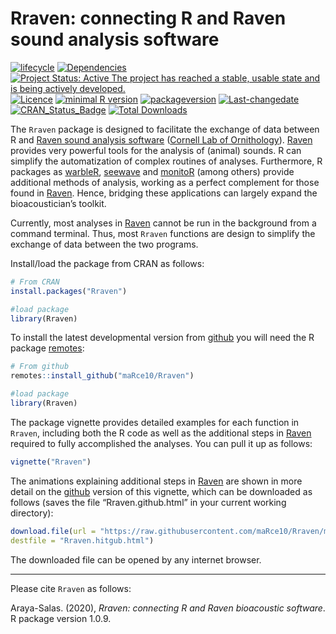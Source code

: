Rraven: connecting R and Raven sound analysis software
================

<!-- README.md is generated from README.Rmd. Please edit that file -->

[![lifecycle](https://img.shields.io/badge/lifecycle-maturing-brightgreen.svg)](https://lifecycle.r-lib.org/articles/stages.html)
[![Dependencies](https://tinyverse.netlify.com/badge/Rraven)](https://cran.r-project.org/package=Rraven)
[![Project Status: Active The project has reached a stable, usable state
and is being actively
developed.](https://www.repostatus.org/badges/latest/active.svg)](https://www.repostatus.org/#active)
[![Licence](https://img.shields.io/badge/https://img.shields.io/badge/licence-GPL--2-blue.svg.svg)](https://www.gnu.org/licenses/gpl-3.0.en.html)
[![minimal R
version](https://img.shields.io/badge/R%3E%3D-%3E=%203.2.1-6666ff.svg)](https://cran.r-project.org/)
[![packageversion](https://img.shields.io/badge/Package%20version-1.0.14-orange.svg?style=flat-square)](commits/develop)
[![Last-changedate](https://img.shields.io/badge/last%20change-2022--07--02-yellowgreen.svg)](/commits/master)
[![CRAN_Status_Badge](https://www.r-pkg.org/badges/version/Rraven)](https://cran.r-project.org/package=Rraven)
[![Total
Downloads](https://cranlogs.r-pkg.org/badges/grand-total/Rraven)](https://cranlogs.r-pkg.org/badges/grand-total/Rraven)

The `Rraven` package is designed to facilitate the exchange of data
between R and [Raven sound analysis
software](https://ravensoundsoftware.com) ([Cornell Lab of
Ornithology](https://www.birds.cornell.edu/home)).
[Raven](https://ravensoundsoftware.com) provides very powerful tools for
the analysis of (animal) sounds. R can simplify the automatization of
complex routines of analyses. Furthermore, R packages as
[warbleR](https://cran.r-project.org/package=warbleR),
[seewave](https://cran.r-project.org/package=seewave) and
[monitoR](https://cran.r-project.org/package=monitoR) (among others)
provide additional methods of analysis, working as a perfect complement
for those found in [Raven](https://ravensoundsoftware.com). Hence,
bridging these applications can largely expand the bioacoustician’s
toolkit.

Currently, most analyses in [Raven](https://ravensoundsoftware.com)
cannot be run in the background from a command terminal. Thus, most
`Rraven` functions are design to simplify the exchange of data between
the two programs.

Install/load the package from CRAN as follows:

``` r
# From CRAN 
install.packages("Rraven")

#load package
library(Rraven)
```

To install the latest developmental version from
[github](https://github.com/) you will need the R package
[remotes](https://cran.r-project.org/package=devtools):

``` r
# From github
remotes::install_github("maRce10/Rraven")

#load package
library(Rraven)
```

The package vignette provides detailed examples for each function in
`Rraven`, including both the R code as well as the additional steps in
[Raven](https://ravensoundsoftware.com) required to fully accomplished
the analyses. You can pull it up as follows:

``` r
vignette("Rraven")
```

The animations explaining additional steps in
[Raven](https://ravensoundsoftware.com) are shown in more detail on the
[github](https://github.com/maRce10/Rraven) version of this vignette,
which can be downloaded as follows (saves the file “Rraven.github.html”
in your current working directory):

``` r
download.file(url = "https://raw.githubusercontent.com/maRce10/Rraven/master/gifs/Rraven.hitgub.html", 
destfile = "Rraven.hitgub.html")
```

The downloaded file can be opened by any internet browser.

------------------------------------------------------------------------

Please cite `Rraven` as follows:

Araya-Salas. (2020), *Rraven: connecting R and Raven bioacoustic
software*. R package version 1.0.9.
